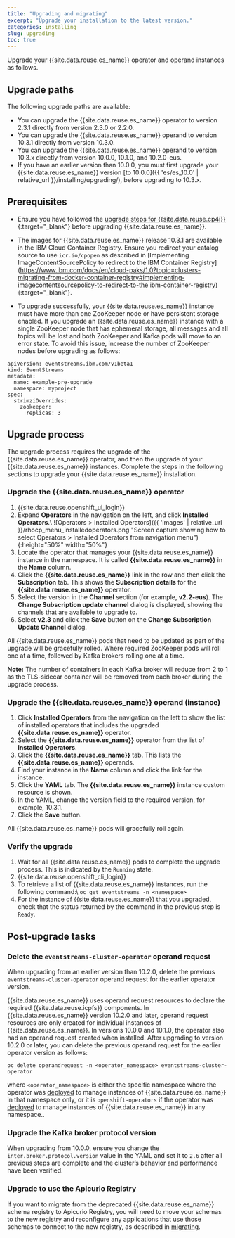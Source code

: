 ```yaml
---
title: "Upgrading and migrating"
excerpt: "Upgrade your installation to the latest version."
categories: installing
slug: upgrading
toc: true
---
```


Upgrade your {{site.data.reuse.es_name}} operator and operand instances as follows.

## Upgrade paths

The following upgrade paths are available:
- You can upgrade the {{site.data.reuse.es_name}} operator to version 2.3.1 directly from version 2.3.0 or 2.2.0.
- You can upgrade the {{site.data.reuse.es_name}} operand to version 10.3.1 directly from version 10.3.0.
- You can upgrade the {{site.data.reuse.es_name}} operand to version 10.3.x directly from version 10.0.0, 10.1.0, and 10.2.0-eus.
- If you have an earlier version than 10.0.0, you must first upgrade your {{site.data.reuse.es_name}} version [to 10.0.0]({{ 'es/es_10.0' | relative_url }}/installing/upgrading/), before upgrading to 10.3.x.

## Prerequisites

- Ensure you have followed the [upgrade steps for {{site.data.reuse.cp4i}}](https://www.ibm.com/support/knowledgecenter/en/SSGT7J_21.1/upgrade/upgrade.html){:target="_blank"} before upgrading {{site.data.reuse.es_name}}.
- The images for {{site.data.reuse.es_name}} release 10.3.1 are available in the IBM Cloud Container Registry. Ensure you redirect your catalog source to use `icr.io/cpopen` as described in [Implementing ImageContentSourcePolicy to redirect to the IBM Container Registry](https://www.ibm.com/docs/en/cloud-paks/1.0?topic=clusters-migrating-from-docker-container-registry#implementing-imagecontentsourcepolicy-to-redirect-to-the ibm-container-registry){:target="_blank"}.


- To upgrade successfully, your {{site.data.reuse.es_name}} instance must have more than one ZooKeeper node or have persistent storage enabled. If you upgrade an {{site.data.reuse.es_name}} instance with a single ZooKeeper node that has ephemeral storage, all messages and all topics will be lost and both ZooKeeper and Kafka pods will move to an error state. To avoid this issue, increase the number of ZooKeeper nodes before upgrading as follows:

```
apiVersion: eventstreams.ibm.com/v1beta1
kind: EventStreams
metadata:
  name: example-pre-upgrade
  namespace: myproject
spec:
  strimziOverrides:
    zookeeper:
      replicas: 3
```

## Upgrade process

The upgrade process requires the upgrade of the {{site.data.reuse.es_name}} operator, and then the upgrade of your {{site.data.reuse.es_name}} instances. Complete the steps in the following sections to upgrade your {{site.data.reuse.es_name}} installation.

### Upgrade the {{site.data.reuse.es_name}} operator

1. {{site.data.reuse.openshift_ui_login}}
2. Expand **Operators** in the navigation on the left, and click **Installed Operators**.\\
   ![Operators > Installed Operators]({{ 'images' | relative_url }}/rhocp_menu_installedoperators.png "Screen capture showing how to select Operators > Installed Operators from navigation menu"){:height="50%" width="50%"}
3. Locate the operator that manages your {{site.data.reuse.es_name}} instance in the namespace. It is called **{{site.data.reuse.es_name}}** in the **Name** column.
4. Click the **{{site.data.reuse.es_name}}** link in the row and then click the **Subscription** tab. This shows the **Subscription details** for the **{{site.data.reuse.es_name}}** operator.
5. Select the version in the **Channel** section (for example, **v2.2-eus**). The **Change Subscription update channel** dialog is displayed, showing the channels that are available to upgrade to.
6. Select **v2.3** and click the **Save** button on the **Change Subscription Update Channel** dialog.

All {{site.data.reuse.es_name}} pods that need to be updated as part of the upgrade will be gracefully rolled. Where required ZooKeeper pods will roll one at a time, followed by Kafka brokers rolling one at a time.

**Note:** The number of containers in each Kafka broker will reduce from 2 to 1 as the TLS-sidecar container will be removed from each broker during the upgrade process.

### Upgrade the {{site.data.reuse.es_name}} operand (instance)

1. Click **Installed Operators** from the navigation on the left to show the list of installed operators that includes the upgraded **{{site.data.reuse.es_name}}** operator.
2. Select the **{{site.data.reuse.es_name}}** operator from the list of **Installed Operators**.
3. Click the **{{site.data.reuse.es_name}}** tab. This lists the **{{site.data.reuse.es_name}}** operands.
4. Find your instance in the **Name** column and click the link for the instance.
5. Click the **YAML** tab. The **{{site.data.reuse.es_name}}** instance custom resource is shown.
6. In the YAML, change the version field to the required version, for example, 10.3.1.
7. Click the **Save** button.

All {{site.data.reuse.es_name}} pods will gracefully roll again.

### Verify the upgrade

1. Wait for all {{site.data.reuse.es_name}} pods to complete the upgrade process. This is indicated by the `Running` state.
2. {{site.data.reuse.openshift_cli_login}}
3. To retrieve a list of {{site.data.reuse.es_name}} instances, run the following command:\\
   `oc get eventstreams -n <namespace>`
4. For the instance of {{site.data.reuse.es_name}} that you upgraded, check that the status returned by the command in the previous step is `Ready`.

## Post-upgrade tasks

### Delete the `eventstreams-cluster-operator` operand request

When upgrading from an earlier version than 10.2.0, delete the previous `eventstreams-cluster-operator` operand request for the earlier operator version.

{{site.data.reuse.es_name}} uses operand request resources to declare the required {{site.data.reuse.icpfs}} components. In {{site.data.reuse.es_name}} version 10.2.0 and later, operand request resources are only created for individual instances of {{site.data.reuse.es_name}}. In versions 10.0.0 and 10.1.0, the operator also had an operand request created when installed. After upgrading to version 10.2.0 or later, you can delete the previous operand request for the earlier operator version as follows:

```
oc delete operandrequest -n <operator_namespace> eventstreams-cluster-operator
```

where `<operator_namespace>` is either the specific namespace where the operator was [deployed](../installing/#install-the-event-streams-operator) to manage instances of {{site.data.reuse.es_name}} in that namespace only, or it is `openshift-operators` if the operator was [deployed](../installing/#install-the-event-streams-operator) to manage instances of {{site.data.reuse.es_name}} in any namespace..

### Upgrade the Kafka broker protocol version

When upgrading from 10.0.0, ensure you change the `inter.broker.protocol.version` value in the YAML and set it to `2.6` after all previous steps are complete and the cluster’s behavior and performance have been verified.

### Upgrade to use the Apicurio Registry

If you want to migrate from the deprecated {{site.data.reuse.es_name}} schema registry to Apicurio Registry, you will need to move your schemas to the new registry and reconfigure any applications that use those schemas to connect to the new registry, as described in [migrating](../migrating-to-apicurio/).
